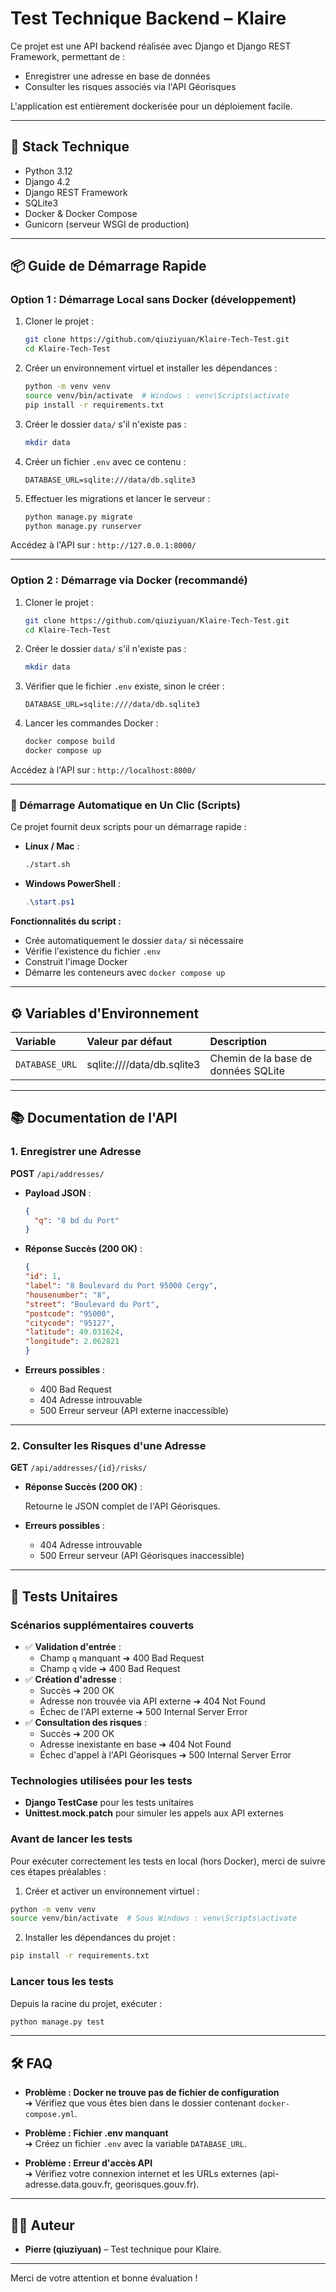# Test Technique Backend – Klaire

Ce projet est une API backend réalisée avec Django et Django REST Framework, permettant de :
- Enregistrer une adresse en base de données
- Consulter les risques associés via l'API Géorisques

L'application est entièrement dockerisée pour un déploiement facile.

---

## 🚀 Stack Technique

- Python 3.12
- Django 4.2
- Django REST Framework
- SQLite3
- Docker & Docker Compose
- Gunicorn (serveur WSGI de production)

---

## 📦 Guide de Démarrage Rapide

### Option 1 : Démarrage Local sans Docker (développement)

1. Cloner le projet :

    ```bash
    git clone https://github.com/qiuziyuan/Klaire-Tech-Test.git
    cd Klaire-Tech-Test
    ```

2. Créer un environnement virtuel et installer les dépendances :

    ```bash
    python -m venv venv
    source venv/bin/activate  # Windows : venv\Scripts\activate
    pip install -r requirements.txt
    ```

3. Créer le dossier `data/` s'il n'existe pas :

    ```bash
    mkdir data
    ```

4. Créer un fichier `.env` avec ce contenu :

    ```env
    DATABASE_URL=sqlite:///data/db.sqlite3
    ```

5. Effectuer les migrations et lancer le serveur :

    ```bash
    python manage.py migrate
    python manage.py runserver
    ```

Accédez à l'API sur : `http://127.0.0.1:8000/`

---

### Option 2 : Démarrage via Docker (recommandé)

1. Cloner le projet :

    ```bash
    git clone https://github.com/qiuziyuan/Klaire-Tech-Test.git
    cd Klaire-Tech-Test
    ```

2. Créer le dossier `data/` s'il n'existe pas :

    ```bash
    mkdir data
    ```

3. Vérifier que le fichier `.env` existe, sinon le créer :

    ```env
    DATABASE_URL=sqlite:////data/db.sqlite3
    ```

4. Lancer les commandes Docker :

    ```bash
    docker compose build
    docker compose up
    ```

Accédez à l'API sur : `http://localhost:8000/`

---

### 🚀 Démarrage Automatique en Un Clic (Scripts)

Ce projet fournit deux scripts pour un démarrage rapide :

- **Linux / Mac** :

    ```bash
    ./start.sh
    ```

- **Windows PowerShell** :

    ```powershell
    .\start.ps1
    ```

**Fonctionnalités du script :**
- Crée automatiquement le dossier `data/` si nécessaire
- Vérifie l'existence du fichier `.env`
- Construit l'image Docker
- Démarre les conteneurs avec `docker compose up`

---

## ⚙️ Variables d'Environnement

| Variable | Valeur par défaut | Description |
|:---|:---|:---|
| `DATABASE_URL` | sqlite:////data/db.sqlite3 | Chemin de la base de données SQLite |

---

## 📚 Documentation de l'API

### 1. Enregistrer une Adresse

**POST** `/api/addresses/`

- **Payload JSON** :

    ```json
    {
      "q": "8 bd du Port"
    }
    ```

- **Réponse Succès (200 OK)** :

    ```json
    {
    "id": 1,
    "label": "8 Boulevard du Port 95000 Cergy",
    "housenumber": "8",
    "street": "Boulevard du Port",
    "postcode": "95000",
    "citycode": "95127",
    "latitude": 49.031624,
    "longitude": 2.062821
    }
    ```

- **Erreurs possibles** :
  - 400 Bad Request
  - 404 Adresse introuvable
  - 500 Erreur serveur (API externe inaccessible)

---

### 2. Consulter les Risques d'une Adresse

**GET** `/api/addresses/{id}/risks/`

- **Réponse Succès (200 OK)** :
  
  Retourne le JSON complet de l'API Géorisques.

- **Erreurs possibles** :
  - 404 Adresse introuvable
  - 500 Erreur serveur (API Géorisques inaccessible)

---

## 🧪 Tests Unitaires

### Scénarios supplémentaires couverts

- ✅ **Validation d'entrée** :
  - Champ `q` manquant ➔ 400 Bad Request
  - Champ `q` vide ➔ 400 Bad Request
- ✅ **Création d'adresse** :
  - Succès ➔ 200 OK
  - Adresse non trouvée via API externe ➔ 404 Not Found
  - Échec de l'API externe ➔ 500 Internal Server Error
- ✅ **Consultation des risques** :
  - Succès ➔ 200 OK
  - Adresse inexistante en base ➔ 404 Not Found
  - Échec d'appel à l'API Géorisques ➔ 500 Internal Server Error

### Technologies utilisées pour les tests

- **Django TestCase** pour les tests unitaires
- **Unittest.mock.patch** pour simuler les appels aux API externes

### Avant de lancer les tests

Pour exécuter correctement les tests en local (hors Docker), merci de suivre ces étapes préalables :

1. Créer et activer un environnement virtuel :
```bash
python -m venv venv
source venv/bin/activate  # Sous Windows : venv\Scripts\activate
```
2. Installer les dépendances du projet :
```bash
pip install -r requirements.txt
```

### Lancer tous les tests

Depuis la racine du projet, exécuter :

```bash
python manage.py test
```
---

## 🛠 FAQ

- **Problème : Docker ne trouve pas de fichier de configuration**  
  ➔ Vérifiez que vous êtes bien dans le dossier contenant `docker-compose.yml`.

- **Problème : Fichier .env manquant**  
  ➔ Créez un fichier `.env` avec la variable `DATABASE_URL`.

- **Problème : Erreur d'accès API**  
  ➔ Vérifiez votre connexion internet et les URLs externes (api-adresse.data.gouv.fr, georisques.gouv.fr).

---

## 👨‍💻 Auteur

- **Pierre (qiuziyuan)** – Test technique pour Klaire.

---

Merci de votre attention et bonne évaluation !
